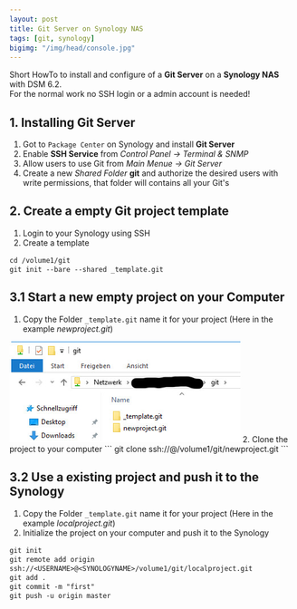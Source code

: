 ```yaml
---
layout: post
title: Git Server on Synology NAS
tags: [git, synology]
bigimg: "/img/head/console.jpg"
---
```


Short HowTo to install and configure of a **Git Server** on a **Synology NAS** with DSM 6.2.  
For the normal work no SSH login or a admin account is needed!

## 1. Installing Git Server
1. Got to `Package Center` on Synology and install **Git Server**
2. Enable **SSH Service** from *Control Panel -> Terminal & SNMP*
3. Allow users to use Git from *Main Menue -> Git Server*
4. Create a new *Shared Folder* **git** and authorize the desired users with write permissions, that folder will contains all your Git's 

## 2. Create a empty Git project template 
1. Login to your Synology using SSH
2. Create a template
```
cd /volume1/git
git init --bare --shared _template.git
```



## 3.1 Start a new empty project on your Computer
1. Copy the Folder `_template.git` name it for your project (Here in the example *newproject.git*) 
<img src="/img/posts/2018-08-25/copytemplate.jpg">
2. Clone the project to your computer
```
git clone ssh://<USERNAME>@<SYNOLOGYNAME>/volume1/git/newproject.git
```

## 3.2 Use a existing project and push it to the Synology
1. Copy the Folder `_template.git` name it for your project (Here in the example *localproject.git*)
2. Initialize the project on your computer and push it to the Synology
```
git init 
git remote add origin ssh://<USERNAME>@<SYNOLOGYNAME>/volume1/git/localproject.git
git add .
git commit -m "first"
git push -u origin master
```

